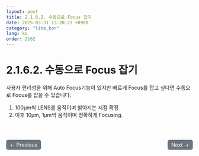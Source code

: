 ```yaml
---
layout: post
title: 2.1.6.2. 수동으로 Focus 잡기
date: 2025-03-31 13:20:23 +0900
category: "lite_kor"
lang: ko
order: 2162
---
```


# 2.1.6.2. 수동으로 Focus 잡기

사용자 편리성을 위해 Auto Focus기능이 있지만 빠르게 Focus를 잡고 싶다면 수동으로 Focus를 잡을 수 있습니다.
1.	100μm씩 LENS를 움직이며 밝아지는 지점 확정
2.	이후 10μm, 1μm씩 움직이며 정확하게 Focusing.


<!-- 이전/다음 페이지 버튼 -->
<br/>
<br/>
<div style="display: flex; justify-content: space-between; align-items: center; margin-top: 10;">
  <!-- 이전 페이지 버튼 -->
  <a href="/manuals/manuals_lite_kor/Chapter 2/Chapter 2-1-6-1/" class="btn btn-primary" style="display: inline-block; padding: 5px 10px; background-color: #6c757d; color: white; text-decoration: none; border-radius: 5px;">
    ← Previous
  </a>

  <!-- 다음 페이지 버튼 -->
  <a href="/manuals/manuals_lite_kor/Chapter 2/Chapter 2-2/" class="btn btn-primary" style="display: inline-block; padding: 5px 10px; background-color: #6c757d; color: white; text-decoration: none; border-radius: 5px;">
    Next →
  </a>
</div>
